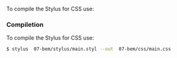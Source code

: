 To compile the Stylus for CSS use:

### Compiletion

To compile the Stylus for CSS use:

```sh
$ stylus  07-bem/stylus/main.styl --out  07-bem/css/main.css
```